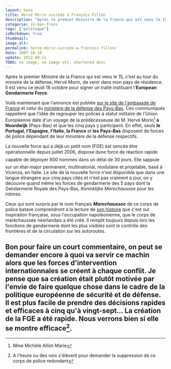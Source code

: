 ```yaml
---
layout: base
title: Hervé Morin succède à François Fillon
description: "Après le premier Ministre de la France qui est venu le 15, c'est au tour du ministre de la défense, Hervé Morin, de venir dans mon pays de résidence. Il est"
categorie: ik-ben-frans
tags: ["politique"]
isMarkdown: true
thumbnail: 
image_alt: 
permalink: herve-morin-succede-a-francois-fillon/
date: 2007-10-18
update: 2012-09-11
TODO: no image, no image alt, shortened desc
---
```


Après le premier Ministre de la France qui est venu le 15, c'est au tour du ministre de la défense, Hervé Morin, de venir dans mon pays de résidence. Il est venu ce jeudi 18 octobre pour signer un traîté instituant l'**European Gendarmerie Force**.

Voilà maintenant que l'annonce est publiée [sur le site de l'ambassde de France](http://www.ambafrance.nl/article.php?id_article=8990) et celui du [ministère de la défense des Pays-Bas](http://www.regering.nl/Actueel/Pers_en_nieuwsberichten/2007/oktober/18/Verdrag_voor_Europese_politiemacht_getekend). Ces communiqués rappellent que l'idée de regrouper les polices à statut militaire de l'Union Européenne date d'un voyage de la prédécesseuse de M. Hervé Morin[^1] **à Noordwijk** (Pays-Bas) et que les cinq pays y participent.
En effet, seuls **le Portugal**, **l'Espagne**, **l'Italie**, **la France** et **les Pays-Bas** disposent de forces de police dépendant de leur ministère de la défense respectifs.

La nouvelle force qui a déjà un petit nom (FGE) est sencée être opérationnelle depuis juillet 2006, dispose dune force de réaction rapide capable de déployer 800 hommes dans un délai de 30 jours. Elle sappuie sur un état-major permanent, multinational, modulaire et projetable, basé à Vicenza, en Italie. Le site de la nouvelle force n'est disponible que dans une langue étrangère aux cinq pays cités et n'est pas vraiment à jour, on y découvre quand même les forces de gendarmerie des 5 pays dont la Gendarmerie Royale des Pays-Bas, *Koninklijke Marechaussee* pour les intimes.

Ceux qui sont surpris par le nom français ***Marechaussee*** de ce corps de police batave comprendront à la lecture de [son histoire](http://www.marechaussee.nl/over_de_kmar/taak_en_organisatie/historie/) que c'est sur inspiration française, sous l'occupation napoléonienne, que le corps de maréchaussée néerlandais a été créé. Il remplit toujours depuis lors les fonctions de gendarmerie dont les plus visibles sont le contrôle des frontières et de la circulation sur les autoroutes.

Bon pour faire un court commentaire, on peut se demander encore à quoi va servir ce machin alors que les forces d'intervention internationnales se créent à chaque conflit. Je pense que sa création était plutôt motivée par l'envie de faire quelque chose dans le cadre de la **politique européenne de sécurité et de défense**. Il est plus facile de prendre des décisions rapides et efficaces à cinq qu'à vingt-sept... La création de la FGE a été rapide. Nous verrons bien si elle se montre efficace[^2].
---
[^1]: Mme Michèle Alliot-Marie
[^2]: A l'heure ou des voix s'élèvent pour demander la suppression de ce corps de police redondant
<!-- post notes:
!!!Pendant ce temps à Vera-Cruz 
Pour reprendre le billet d'hier sur la visite de François Fillon
--->
